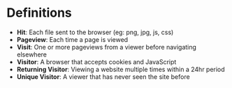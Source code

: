 # Definitions

* __Hit__: Each file sent to the browser (eg: png, jpg, js, css)
* __Pageview__: Each time a page is viewed
* __Visit__: One or more pageviews from a viewer before navigating elsewhere
* __Visitor__: A browser that accepts cookies and JavaScript
* __Returning Visitor__: Viewing a website multiple times within a 24hr period
* __Unique Visitor__: A viewer that has never seen the site before
